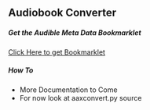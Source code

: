 ## Audiobook Converter

##### Get the Audible Meta Data Bookmarklet
[Click Here to get Bookmarklet](https://htmlpreview.github.io/?https://github.com/ShrekIsLoveLife/audible-meta-bookmarklet/blob/master/bookmarklet.html "Click Here to get Bookmarklet")

##### How To
- More Documentation to Come
- For now look at aaxconvert.py source
